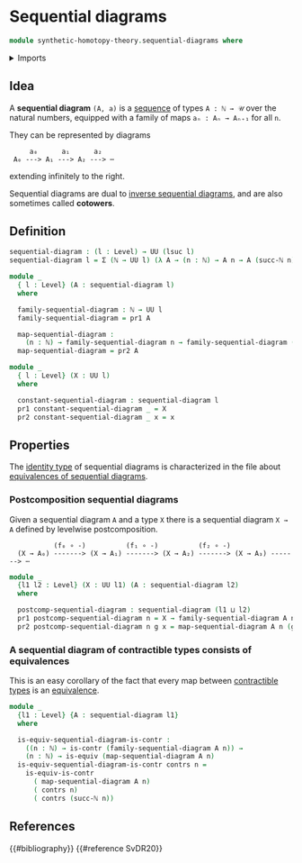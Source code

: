 # Sequential diagrams

```agda
module synthetic-homotopy-theory.sequential-diagrams where
```

<details><summary>Imports</summary>

```agda
open import elementary-number-theory.natural-numbers

open import foundation.contractible-types
open import foundation.dependent-pair-types
open import foundation.dependent-products-contractible-types
open import foundation.equivalences
open import foundation.universe-levels
```

</details>

## Idea

A **sequential diagram** `(A, a)` is a [sequence](foundation.sequences.md) of
types `A : ℕ → 𝒰` over the natural numbers, equipped with a family of maps
`aₙ : Aₙ → Aₙ₊₁` for all `n`.

They can be represented by diagrams

```text
     a₀      a₁      a₂
 A₀ ---> A₁ ---> A₂ ---> ⋯
```

extending infinitely to the right.

Sequential diagrams are dual to
[inverse sequential diagrams](foundation.inverse-sequential-diagrams.md), and
are also sometimes called **cotowers**.

## Definition

```agda
sequential-diagram : (l : Level) → UU (lsuc l)
sequential-diagram l = Σ (ℕ → UU l) (λ A → (n : ℕ) → A n → A (succ-ℕ n))

module _
  { l : Level} (A : sequential-diagram l)
  where

  family-sequential-diagram : ℕ → UU l
  family-sequential-diagram = pr1 A

  map-sequential-diagram :
    (n : ℕ) → family-sequential-diagram n → family-sequential-diagram (succ-ℕ n)
  map-sequential-diagram = pr2 A
```

```agda
module _
  { l : Level} (X : UU l)
  where

  constant-sequential-diagram : sequential-diagram l
  pr1 constant-sequential-diagram _ = X
  pr2 constant-sequential-diagram _ x = x
```

## Properties

The [identity type](foundation.identity-types.md) of sequential diagrams is
characterized in the file about
[equivalences of sequential diagrams](synthetic-homotopy-theory.equivalences-sequential-diagrams.md).

### Postcomposition sequential diagrams

Given a sequential diagram `A` and a type `X` there is a sequential diagram
`X → A` defined by levelwise postcomposition.

```text
           (f₀ ∘ -)          (f₁ ∘ -)          (f₂ ∘ -)
  (X → A₀) -------> (X → A₁) -------> (X → A₂) -------> (X → A₃) -------> ⋯
```

```agda
module _
  {l1 l2 : Level} (X : UU l1) (A : sequential-diagram l2)
  where

  postcomp-sequential-diagram : sequential-diagram (l1 ⊔ l2)
  pr1 postcomp-sequential-diagram n = X → family-sequential-diagram A n
  pr2 postcomp-sequential-diagram n g x = map-sequential-diagram A n (g x)
```

### A sequential diagram of contractible types consists of equivalences

This is an easy corollary of the fact that every map between
[contractible types](foundation-core.contractible-types.md) is an
[equivalence](foundation-core.equivalences.md).

```agda
module _
  {l1 : Level} {A : sequential-diagram l1}
  where

  is-equiv-sequential-diagram-is-contr :
    ((n : ℕ) → is-contr (family-sequential-diagram A n)) →
    (n : ℕ) → is-equiv (map-sequential-diagram A n)
  is-equiv-sequential-diagram-is-contr contrs n =
    is-equiv-is-contr
      ( map-sequential-diagram A n)
      ( contrs n)
      ( contrs (succ-ℕ n))
```

## References

{{#bibliography}} {{#reference SvDR20}}
